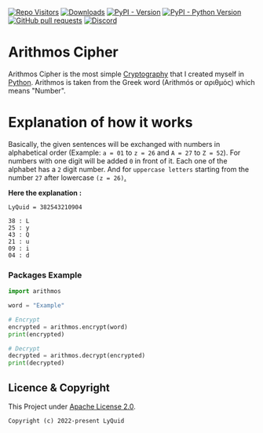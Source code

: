 [![Repo Visitors](https://visitor-badge.glitch.me/badge?page_id=LyQuid12.arithmos-cipher&left_text=Repo%20Visitors)](https://github.com/LyQuid12/arithmos-cipher)
[![Downloads](https://pepy.tech/badge/arithmos-cipher)](https://pepy.tech/project/arithmos-cipher)
[![PyPI - Version](https://img.shields.io/pypi/v/arithmos-cipher?label=PyPI%20Version&logo=pypi)](https://pypi.org/project/arithmos-cipher)
[![PyPI - Python Version](https://img.shields.io/pypi/pyversions/arithmos-cipher?label=Python%20Version&logo=python)](https://pypi.org/project/arithmos-cipher#data)
[![GitHub pull requests](https://img.shields.io/github/issues-pr/LyQuid12/arithmos-cipher?label=Pull%20Requests)](https://github.com/LyQuid12/arithmos-cipher/pulls)
[![Discord](https://img.shields.io/discord/887650006977347594?color=blue&label=EterNomm&logo=discord)](https://discord.com/invite/qpT2AeYZRN)

# Arithmos Cipher
Arithmos Cipher is the most simple [Cryptography](https://en.wikipedia.org/wiki/Cryptography) that I created myself in [Python](https://python.org). Arithmos is taken from the Greek word (Arithmós or αριθμός) which means "Number".

# Explanation of how it works
Basically, the given sentences will be exchanged with numbers in alphabetical order (Example: `a = 01` to `z = 26` and `A = 27` to `Z = 52`). For numbers with one digit will be added `0` in front of it. Each one of the alphabet has a `2` digit number. And for `uppercase letters` starting from the number `27` after lowercase `(z = 26)`[.](https://youtube.com/watch?v=dQw4w9WgXcQ)

**Here the explanation :**
```
LyQuid = 382543210904

38 : L
25 : y
43 : Q
21 : u
09 : i
04 : d
```

### Packages Example
```py
import arithmos

word = "Example"

# Encrypt
encrypted = arithmos.encrypt(word)
print(encrypted)

# Decrypt
decrypted = arithmos.decrypt(encrypted)
print(decrypted)
```

## Licence & Copyright
This Project under [Apache License 2.0](https://github.com/LyQuid12/arithmos-cipher/blob/master/LICENSE).
```
Copyright (c) 2022-present LyQuid
```
